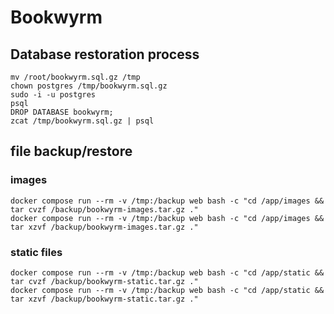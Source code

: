 # Bookwyrm
## Database restoration process

    mv /root/bookwyrm.sql.gz /tmp
    chown postgres /tmp/bookwyrm.sql.gz
    sudo -i -u postgres
    psql
    DROP DATABASE bookwyrm;
    zcat /tmp/bookwyrm.sql.gz | psql

## file backup/restore
### images

    docker compose run --rm -v /tmp:/backup web bash -c "cd /app/images && tar cvzf /backup/bookwyrm-images.tar.gz ."
    docker compose run --rm -v /tmp:/backup web bash -c "cd /app/images && tar xzvf /backup/bookwyrm-images.tar.gz ."

### static files

    docker compose run --rm -v /tmp:/backup web bash -c "cd /app/static && tar cvzf /backup/bookwyrm-static.tar.gz ."
    docker compose run --rm -v /tmp:/backup web bash -c "cd /app/static && tar xzvf /backup/bookwyrm-static.tar.gz ."
